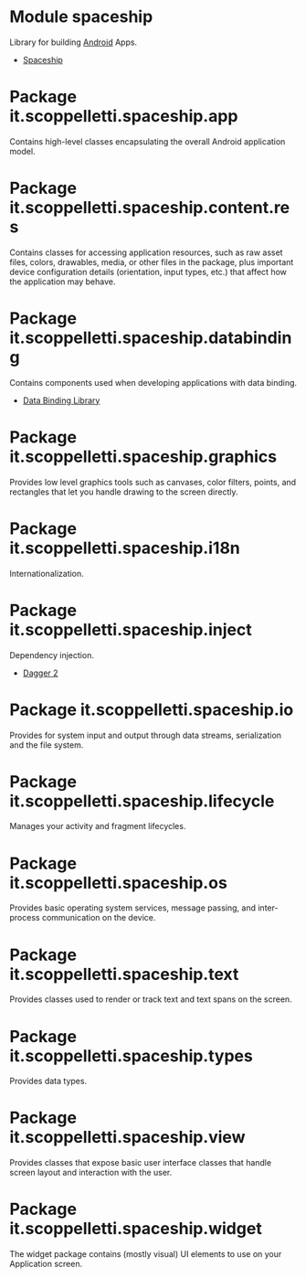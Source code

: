 # Module spaceship

Library for building [Android](http://developer.android.com) Apps.

* [Spaceship](http://www.scoppelletti.it/spaceship)

# Package it.scoppelletti.spaceship.app

Contains high-level classes encapsulating the overall Android application model.

# Package it.scoppelletti.spaceship.content.res

Contains classes for accessing application resources, such as raw asset files,
colors, drawables, media, or other files in the package, plus important device
configuration details (orientation, input types, etc.) that affect how the
application may behave.

# Package it.scoppelletti.spaceship.databinding

Contains components used when developing applications with data binding.

* [Data Binding Library](http://developer.android.com/topic/libraries/data-binding)

# Package it.scoppelletti.spaceship.graphics

Provides low level graphics tools such as canvases, color filters, points, and
rectangles that let you handle drawing to the screen directly.

# Package it.scoppelletti.spaceship.i18n

Internationalization.

# Package it.scoppelletti.spaceship.inject

Dependency injection.

* [Dagger 2](http://google.github.io/dagger)

# Package it.scoppelletti.spaceship.io

Provides for system input and output through data streams, serialization and the
file system.

# Package it.scoppelletti.spaceship.lifecycle

Manages your activity and fragment lifecycles.

# Package it.scoppelletti.spaceship.os

Provides basic operating system services, message passing, and inter-process
communication on the device.

# Package it.scoppelletti.spaceship.text

Provides classes used to render or track text and text spans on the screen.

# Package it.scoppelletti.spaceship.types

Provides data types.

# Package it.scoppelletti.spaceship.view

Provides classes that expose basic user interface classes that handle screen
layout and interaction with the user.

# Package it.scoppelletti.spaceship.widget

The widget package contains (mostly visual) UI elements to use on your
Application screen.
